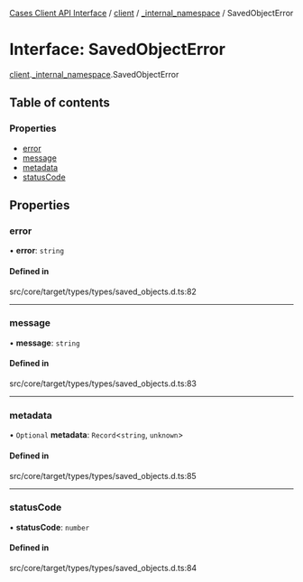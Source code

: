[Cases Client API Interface](../README.md) / [client](../modules/client.md) / [\_internal\_namespace](../modules/client._internal_namespace.md) / SavedObjectError

# Interface: SavedObjectError

[client](../modules/client.md).[_internal_namespace](../modules/client._internal_namespace.md).SavedObjectError

## Table of contents

### Properties

- [error](client._internal_namespace.SavedObjectError.md#error)
- [message](client._internal_namespace.SavedObjectError.md#message)
- [metadata](client._internal_namespace.SavedObjectError.md#metadata)
- [statusCode](client._internal_namespace.SavedObjectError.md#statuscode)

## Properties

### error

• **error**: `string`

#### Defined in

src/core/target/types/types/saved_objects.d.ts:82

___

### message

• **message**: `string`

#### Defined in

src/core/target/types/types/saved_objects.d.ts:83

___

### metadata

• `Optional` **metadata**: `Record`<`string`, `unknown`\>

#### Defined in

src/core/target/types/types/saved_objects.d.ts:85

___

### statusCode

• **statusCode**: `number`

#### Defined in

src/core/target/types/types/saved_objects.d.ts:84
